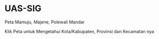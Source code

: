 # UAS-SIG
Peta Mamuju, Majene, Polewali Mandar

Klik Peta untuk Mengetahui Kota/Kabupaten, Provinsi dan Kecamatan nya
